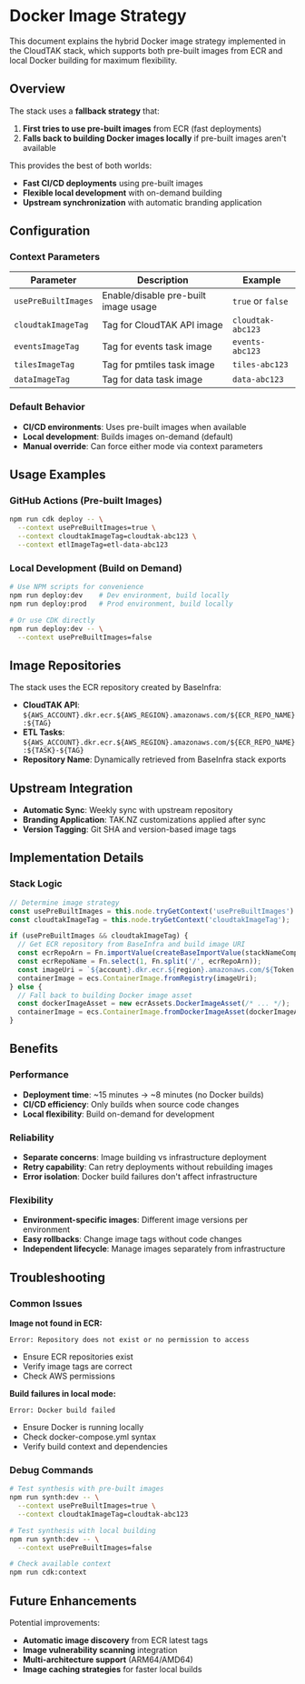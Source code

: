 # Docker Image Strategy

This document explains the hybrid Docker image strategy implemented in the CloudTAK stack, which supports both pre-built images from ECR and local Docker building for maximum flexibility.

## Overview

The stack uses a **fallback strategy** that:
1. **First tries to use pre-built images** from ECR (fast deployments)
2. **Falls back to building Docker images locally** if pre-built images aren't available

This provides the best of both worlds:
- **Fast CI/CD deployments** using pre-built images
- **Flexible local development** with on-demand building
- **Upstream synchronization** with automatic branding application

## Configuration

### Context Parameters

| Parameter | Description | Example |
|-----------|-------------|---------|
| `usePreBuiltImages` | Enable/disable pre-built image usage | `true` or `false` |
| `cloudtakImageTag` | Tag for CloudTAK API image | `cloudtak-abc123` |
| `eventsImageTag` | Tag for events task image | `events-abc123` |
| `tilesImageTag` | Tag for pmtiles task image | `tiles-abc123` |
| `dataImageTag` | Tag for data task image | `data-abc123` |

### Default Behavior

- **CI/CD environments**: Uses pre-built images when available
- **Local development**: Builds images on-demand (default)
- **Manual override**: Can force either mode via context parameters

## Usage Examples

### GitHub Actions (Pre-built Images)
```bash
npm run cdk deploy -- \
  --context usePreBuiltImages=true \
  --context cloudtakImageTag=cloudtak-abc123 \
  --context etlImageTag=etl-data-abc123
```

### Local Development (Build on Demand)
```bash
# Use NPM scripts for convenience
npm run deploy:dev    # Dev environment, build locally
npm run deploy:prod   # Prod environment, build locally

# Or use CDK directly
npm run deploy:dev -- \
  --context usePreBuiltImages=false
```

## Image Repositories

The stack uses the ECR repository created by BaseInfra:

- **CloudTAK API**: `${AWS_ACCOUNT}.dkr.ecr.${AWS_REGION}.amazonaws.com/${ECR_REPO_NAME}:${TAG}`
- **ETL Tasks**: `${AWS_ACCOUNT}.dkr.ecr.${AWS_REGION}.amazonaws.com/${ECR_REPO_NAME}:${TASK}-${TAG}`
- **Repository Name**: Dynamically retrieved from BaseInfra stack exports

## Upstream Integration
- **Automatic Sync**: Weekly sync with upstream repository
- **Branding Application**: TAK.NZ customizations applied after sync
- **Version Tagging**: Git SHA and version-based image tags

## Implementation Details

### Stack Logic
```typescript
// Determine image strategy
const usePreBuiltImages = this.node.tryGetContext('usePreBuiltImages') ?? false;
const cloudtakImageTag = this.node.tryGetContext('cloudtakImageTag');

if (usePreBuiltImages && cloudtakImageTag) {
  // Get ECR repository from BaseInfra and build image URI
  const ecrRepoArn = Fn.importValue(createBaseImportValue(stackNameComponent, BASE_EXPORT_NAMES.ECR_REPO));
  const ecrRepoName = Fn.select(1, Fn.split('/', ecrRepoArn));
  const imageUri = `${account}.dkr.ecr.${region}.amazonaws.com/${Token.asString(ecrRepoName)}:${cloudtakImageTag}`;
  containerImage = ecs.ContainerImage.fromRegistry(imageUri);
} else {
  // Fall back to building Docker image asset
  const dockerImageAsset = new ecrAssets.DockerImageAsset(/* ... */);
  containerImage = ecs.ContainerImage.fromDockerImageAsset(dockerImageAsset);
}
```

## Benefits

### Performance
- **Deployment time**: ~15 minutes → ~8 minutes (no Docker builds)
- **CI/CD efficiency**: Only builds when source code changes
- **Local flexibility**: Build on-demand for development

### Reliability
- **Separate concerns**: Image building vs infrastructure deployment
- **Retry capability**: Can retry deployments without rebuilding images
- **Error isolation**: Docker build failures don't affect infrastructure

### Flexibility
- **Environment-specific images**: Different image versions per environment
- **Easy rollbacks**: Change image tags without code changes
- **Independent lifecycle**: Manage images separately from infrastructure

## Troubleshooting

### Common Issues

**Image not found in ECR:**
```
Error: Repository does not exist or no permission to access
```
- Ensure ECR repositories exist
- Verify image tags are correct
- Check AWS permissions

**Build failures in local mode:**
```
Error: Docker build failed
```
- Ensure Docker is running locally
- Check docker-compose.yml syntax
- Verify build context and dependencies



### Debug Commands

```bash
# Test synthesis with pre-built images
npm run synth:dev -- \
  --context usePreBuiltImages=true \
  --context cloudtakImageTag=cloudtak-abc123

# Test synthesis with local building
npm run synth:dev -- \
  --context usePreBuiltImages=false

# Check available context
npm run cdk:context
```

## Future Enhancements

Potential improvements:
- **Automatic image discovery** from ECR latest tags
- **Image vulnerability scanning** integration
- **Multi-architecture support** (ARM64/AMD64)
- **Image caching strategies** for faster local builds